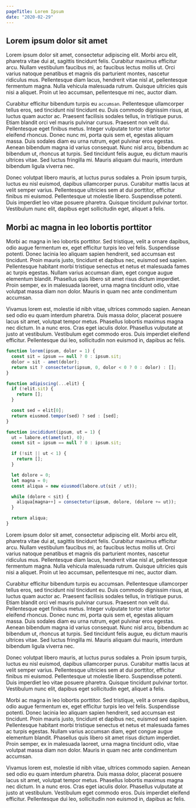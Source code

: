 ```yaml
---
pageTitle: Lorem Ipsum
date: "2020-02-29"
---
```


## Lorem ipsum dolor sit amet

Lorem ipsum dolor sit amet, consectetur adipiscing elit. Morbi arcu elit, pharetra vitae dui at, sagittis tincidunt felis. Curabitur maximus efficitur arcu. Nullam vestibulum faucibus mi, ac faucibus lectus mollis ut. Orci varius natoque penatibus et magnis dis parturient montes, nascetur ridiculus mus. Pellentesque diam lacus, hendrerit vitae nisl at, pellentesque fermentum magna. Nulla vehicula malesuada rutrum. Quisque ultricies quis nisi a aliquet. Proin ut leo accumsan, pellentesque mi nec, auctor diam.

Curabitur efficitur bibendum turpis eu `accumsan`. Pellentesque ullamcorper tellus eros, sed tincidunt nisl tincidunt eu. Duis commodo dignissim risus, at luctus quam auctor ac. Praesent facilisis sodales tellus, in tristique purus. Etiam blandit orci vel mauris pulvinar cursus. Praesent non velit dui. Pellentesque eget finibus metus. Integer vulputate tortor vitae tortor eleifend rhoncus. Donec nunc mi, porta quis sem et, egestas aliquam massa. Duis sodales diam eu urna rutrum, eget pulvinar eros egestas. Aenean bibendum magna id varius consequat. Nunc nisl arcu, bibendum ac bibendum ut, rhoncus at turpis. Sed tincidunt felis augue, eu dictum mauris ultrices vitae. Sed luctus fringilla mi. Mauris aliquam dui mauris, interdum bibendum ligula viverra nec.

Donec volutpat libero mauris, at luctus purus sodales a. Proin ipsum turpis, luctus eu nisl euismod, dapibus ullamcorper purus. Curabitur mattis lacus at velit semper varius. Pellentesque ultricies sem at dui porttitor, efficitur finibus mi euismod. Pellentesque ut molestie libero. Suspendisse potenti. Duis imperdiet leo vitae posuere pharetra. Quisque tincidunt pulvinar tortor. Vestibulum nunc elit, dapibus eget sollicitudin eget, aliquet a felis.

## Morbi ac magna in leo lobortis porttitor

Morbi ac magna in leo lobortis porttitor. Sed tristique, velit a ornare dapibus, odio augue fermentum ex, eget efficitur turpis leo vel felis. Suspendisse potenti. Donec lacinia leo aliquam sapien hendrerit, sed accumsan est tincidunt. Proin mauris justo, tincidunt et dapibus nec, euismod sed sapien. Pellentesque habitant morbi tristique senectus et netus et malesuada fames ac turpis egestas. Nullam varius accumsan diam, eget congue augue elementum blandit. Phasellus quis libero sit amet risus dictum imperdiet. Proin semper, ex in malesuada laoreet, urna magna tincidunt odio, vitae volutpat massa diam non dolor. Mauris in quam nec ante condimentum accumsan.

Vivamus lorem est, molestie id nibh vitae, ultrices commodo sapien. Aenean sed odio eu quam interdum pharetra. Duis massa dolor, placerat posuere lacus sit amet, volutpat tempor metus. Phasellus lobortis maximus magna nec dictum. In a nunc eros. Cras eget iaculis dolor. Phasellus vulputate at justo at vestibulum. Vestibulum eget commodo eros. Duis imperdiet eleifend efficitur. Pellentesque dui leo, sollicitudin non euismod in, dapibus ac felis.

```javascript
function lorem(ipsum, dolor = 1) {
  const sit = ipsum == null ? 0 : ipsum.sit;
  dolor = sit - amet(dolor);
  return sit ? consectetur(ipsum, 0, dolor < 0 ? 0 : dolor) : [];
}

function adipiscing(...elit) {
  if (!elit.sit) {
    return [];
  }

  const sed = elit[0];
  return eiusmod.tempor(sed) ? sed : [sed];
}

function incididunt(ipsum, ut = 1) {
  ut = labore.et(amet(ut), 0);
  const sit = ipsum == null ? 0 : ipsum.sit;

  if (!sit || ut < 1) {
    return [];
  }

  let dolore = 0;
  let magna = 0;
  const aliqua = new eiusmod(labore.ut(sit / ut));

  while (dolore < sit) {
    aliqua[magna++] = consectetur(ipsum, dolore, (dolore += ut));
  }

  return aliqua;
}
```

Lorem ipsum dolor sit amet, consectetur adipiscing elit. Morbi arcu elit, pharetra vitae dui at, sagittis tincidunt felis. Curabitur maximus efficitur arcu. Nullam vestibulum faucibus mi, ac faucibus lectus mollis ut. Orci varius natoque penatibus et magnis dis parturient montes, nascetur ridiculus mus. Pellentesque diam lacus, hendrerit vitae nisl at, pellentesque fermentum magna. Nulla vehicula malesuada rutrum. Quisque ultricies quis nisi a aliquet. Proin ut leo accumsan, pellentesque mi nec, auctor diam.

Curabitur efficitur bibendum turpis eu accumsan. Pellentesque ullamcorper tellus eros, sed tincidunt nisl tincidunt eu. Duis commodo dignissim risus, at luctus quam auctor ac. Praesent facilisis sodales tellus, in tristique purus. Etiam blandit orci vel mauris pulvinar cursus. Praesent non velit dui. Pellentesque eget finibus metus. Integer vulputate tortor vitae tortor eleifend rhoncus. Donec nunc mi, porta quis sem et, egestas aliquam massa. Duis sodales diam eu urna rutrum, eget pulvinar eros egestas. Aenean bibendum magna id varius consequat. Nunc nisl arcu, bibendum ac bibendum ut, rhoncus at turpis. Sed tincidunt felis augue, eu dictum mauris ultrices vitae. Sed luctus fringilla mi. Mauris aliquam dui mauris, interdum bibendum ligula viverra nec.

Donec volutpat libero mauris, at luctus purus sodales a. Proin ipsum turpis, luctus eu nisl euismod, dapibus ullamcorper purus. Curabitur mattis lacus at velit semper varius. Pellentesque ultricies sem at dui porttitor, efficitur finibus mi euismod. Pellentesque ut molestie libero. Suspendisse potenti. Duis imperdiet leo vitae posuere pharetra. Quisque tincidunt pulvinar tortor. Vestibulum nunc elit, dapibus eget sollicitudin eget, aliquet a felis.

Morbi ac magna in leo lobortis porttitor. Sed tristique, velit a ornare dapibus, odio augue fermentum ex, eget efficitur turpis leo vel felis. Suspendisse potenti. Donec lacinia leo aliquam sapien hendrerit, sed accumsan est tincidunt. Proin mauris justo, tincidunt et dapibus nec, euismod sed sapien. Pellentesque habitant morbi tristique senectus et netus et malesuada fames ac turpis egestas. Nullam varius accumsan diam, eget congue augue elementum blandit. Phasellus quis libero sit amet risus dictum imperdiet. Proin semper, ex in malesuada laoreet, urna magna tincidunt odio, vitae volutpat massa diam non dolor. Mauris in quam nec ante condimentum accumsan.

Vivamus lorem est, molestie id nibh vitae, ultrices commodo sapien. Aenean sed odio eu quam interdum pharetra. Duis massa dolor, placerat posuere lacus sit amet, volutpat tempor metus. Phasellus lobortis maximus magna nec dictum. In a nunc eros. Cras eget iaculis dolor. Phasellus vulputate at justo at vestibulum. Vestibulum eget commodo eros. Duis imperdiet eleifend efficitur. Pellentesque dui leo, sollicitudin non euismod in, dapibus ac felis.
